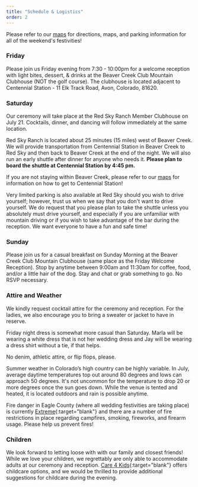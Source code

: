 ```yaml
---
title: "Schedule & Logistics"
order: 2
---
```

Please refer to our <a href="/#maps">maps</a> for directions, maps, and parking information for all of the weekend's festivities!

### Friday
Please join us Friday evening from 7:30 - 10:00pm for a welcome reception with light bites, dessert, & drinks at the Beaver Creek Club Mountain Clubhouse (NOT the golf course). The clubhouse is located adjacent to Centennial Station - 11 Elk Track Road, Avon, Colorado, 81620.

### Saturday
Our ceremony will take place at the Red Sky Ranch Member Clubhouse on July 21. Cocktails, dinner, and dancing will follow immediately at the same location.

Red Sky Ranch is located about 25 minutes (15 miles) west of Beaver Creek. We will provide transportation from Centennial Station in Beaver Creek to Red Sky and then back to Beaver Creek at the end of the night. We will also run an early shuttle after dinner for anyone who needs it. **Please plan to board the shuttle at Centennial Station by 4:45 pm.**

If you are not staying within Beaver Creek, please refer to our <a
href="/#maps">maps</a> for information on how to get to Centennial Station!

Very limited parking is also available at Red Sky should you wish to drive yourself; however, trust us when we say that you don't want to drive yourself. We do request that you please plan to take the shuttle unless you absolutely must drive yourself, and especially if you are unfamiliar with mountain driving or if you wish to take advantage of the bar during the reception. We want everyone to have a fun and safe time!

### Sunday
Please join us for a casual breakfast on Sunday Morning at the Beaver Creek Club
Mountain Clubhouse (same place as the Friday Welcome Reception). Stop by anytime
between 9:00am and 11:30am for coffee, food, and/or a little hair of the dog.
Stay and chat or grab something to go. No RSVP necessary.

### Attire and Weather
We kindly request cocktail attire for the ceremony and reception. For the ladies, we also encourage you to bring a sweater or jacket to have in reserve.

Friday night dress is somewhat more casual than Saturday. Marla will be wearing
a white dress that is not her wedding dress and Jay will be wearing a dress shirt without a tie, if that helps.

No denim, athletic attire, or flip flops, please.

Summer weather in Colorado’s high country can be highly variable. In July, average daytime temperatures top out around 80 degrees and lows can approach 50 degrees. It's not uncommon for the temperature to drop 20 or more degrees once the sun goes down. While the venue is tented and heated, it is located outdoors and rain is possible anytime.

Fire danger in Eagle County (where all wedding festivities are taking place) is currently [Extreme](https://www.fs.usda.gov/detail/inyo/home/?cid=stelprdb5173311){:target="blank"} and there are a number of fire restrictions in place regarding campfires, smoking, fireworks, and firearm usage. Please help us prevent fires! 

### Children
We look forward to letting loose with with our family and closest friends! While
we love your children, we regrettably are only able to accommodate adults at our
ceremony and reception. [Care 4 Kids](http://www.babysittinginvail.com/){:target="blank"} offers childcare options, and we would be thrilled to provide additional suggestions for childcare during the evening.
